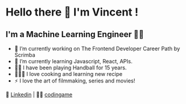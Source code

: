 # Hello there 👋 I'm Vincent !
## I'm a Machine Learning Engineer 👨‍💻

- 🔭 I’m currently working on The Frontend Developer Career Path by Scrimba
- 🌱 I’m currently learning Javascript, React, APIs.
- 🤾🏻 I have been playing Handball for 15 years.
- 👨🏻‍🍳 I love cooking and learning new recipe
- ⚡ I love the art of filmmaking, series and movies!

👔 [Linkedin][Linkedin] | 👨‍💻 [codingame][codingame]

[Linkedin]: https://www.linkedin.com/in/vincent-danchaud/
[codingame]: https://www.codingame.com/profile/cc89f98f9ae9f32329ee23e1910f0cb19743464

